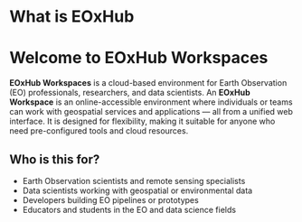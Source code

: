 # What is EOxHub


# Welcome to EOxHub Workspaces

**EOxHub Workspaces** is a cloud-based environment for Earth Observation (EO) professionals, researchers, and data scientists. An **EOxHub Workspace** is an online-accessible environment where individuals or teams can work with geospatial services and applications — all from a unified web interface. It is designed for flexibility, making it suitable for anyone who need pre-configured tools and cloud resources.


## Who is this for?

- Earth Observation scientists and remote sensing specialists
- Data scientists working with geospatial or environmental data
- Developers building EO pipelines or prototypes
- Educators and students in the EO and data science fields


